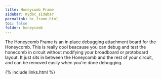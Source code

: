 ```yaml
---
title: Honeycomb Frame
sidebar: mydoc_sidebar
permalink: hc_frame.html
toc: false
folder: honeycomb
---
```


The Honeycomb Frame is an in place debugging attachment board for the Honeycomb. This is really cool beacause you can debug and test the honecomb in circuit without modifying your broadboard or protoboard layout. It just sits in between the Honeycomb and the rest of your circuit, and can be removed easily when you're done debugging.


{% include links.html %}